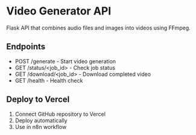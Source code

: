 # Video Generator API

Flask API that combines audio files and images into videos using FFmpeg.

## Endpoints

- POST /generate - Start video generation
- GET /status/<job_id> - Check job status  
- GET /download/<job_id> - Download completed video
- GET /health - Health check

## Deploy to Vercel

1. Connect GitHub repository to Vercel
2. Deploy automatically
3. Use in n8n workflow
